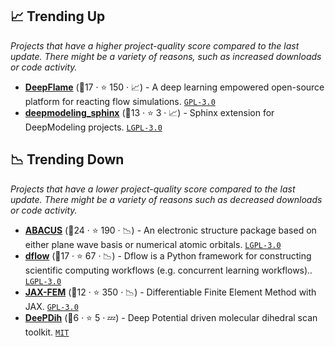 ## 📈 Trending Up

_Projects that have a higher project-quality score compared to the last update. There might be a variety of reasons, such as increased downloads or code activity._

- <b><a href="https://github.com/deepmodeling/deepflame-dev">DeepFlame</a></b> (🥈17 ·  ⭐ 150 · 📈) - A deep learning empowered open-source platform for reacting flow simulations. <code><a href="http://bit.ly/2M0xdwT">GPL-3.0</a></code>
- <b><a href="https://github.com/deepmodeling/deepmodeling_sphinx">deepmodeling_sphinx</a></b> (🥈13 ·  ⭐ 3 · 📈) - Sphinx extension for DeepModeling projects. <code><a href="http://bit.ly/37RvQcA">LGPL-3.0</a></code>

## 📉 Trending Down

_Projects that have a lower project-quality score compared to the last update. There might be a variety of reasons such as decreased downloads or code activity._

- <b><a href="https://github.com/deepmodeling/abacus-develop">ABACUS</a></b> (🥇24 ·  ⭐ 190 · 📉) - An electronic structure package based on either plane wave basis or numerical atomic orbitals. <code><a href="http://bit.ly/37RvQcA">LGPL-3.0</a></code>
- <b><a href="https://github.com/deepmodeling/dflow">dflow</a></b> (🥈17 ·  ⭐ 67 · 📉) - Dflow is a Python framework for constructing scientific computing workflows (e.g. concurrent learning workflows).. <code><a href="http://bit.ly/37RvQcA">LGPL-3.0</a></code>
- <b><a href="https://github.com/deepmodeling/jax-fem">JAX-FEM</a></b> (🥉12 ·  ⭐ 350 · 📉) - Differentiable Finite Element Method with JAX. <code><a href="http://bit.ly/2M0xdwT">GPL-3.0</a></code>
- <b><a href="https://github.com/deepmodeling/DeePDih">DeePDih</a></b> (🥉6 ·  ⭐ 5 · 💤) - Deep Potential driven molecular dihedral scan toolkit. <code><a href="http://bit.ly/34MBwT8">MIT</a></code>

